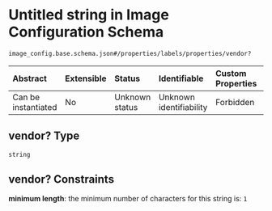 # Untitled string in Image Configuration Schema

```txt
image_config.base.schema.json#/properties/labels/properties/vendor?
```



| Abstract            | Extensible | Status         | Identifiable            | Custom Properties | Additional Properties | Access Restrictions | Defined In                                                                                      |
| :------------------ | :--------- | :------------- | :---------------------- | :---------------- | :-------------------- | :------------------ | :---------------------------------------------------------------------------------------------- |
| Can be instantiated | No         | Unknown status | Unknown identifiability | Forbidden         | Allowed               | none                | [image\_config.base.schema.json\*](../out/image_config.base.schema.json "open original schema") |

## vendor? Type

`string`

## vendor? Constraints

**minimum length**: the minimum number of characters for this string is: `1`
